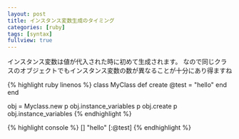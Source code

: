 ```yaml
---
layout: post
title: インスタンス変数生成のタイミング
categories: [ruby]
tags: [syntax]
fullview: true
---
```


インスタンス変数は値が代入された時に初めて生成されます。
なので同じクラスのオブジェクトでもインスタンス変数の数が異なることが十分にあり得ますね

{% highlight ruby linenos %}
class MyClass
  def create
    @test = "hello"
  end
end

obj = Myclass.new
p obj.instance_variables
p obj.create
p obj.instance_variables
{% endhighlight %}

{% highlight console %}
[]
"hello"
[:@test]
{% endhighlight %}
